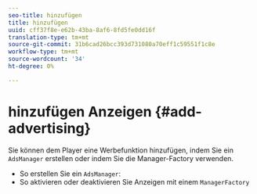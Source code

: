 ```yaml
---
seo-title: hinzufügen
title: hinzufügen
uuid: cff37f8e-e62b-43ba-8af6-8fd5fe0dd16f
translation-type: tm+mt
source-git-commit: 31b6cad26bcc393d731080a70eff1c59551f1c8e
workflow-type: tm+mt
source-wordcount: '34'
ht-degree: 0%

---
```



# hinzufügen Anzeigen {#add-advertising}

Sie können dem Player eine Werbefunktion hinzufügen, indem Sie ein `AdsManager` erstellen oder indem Sie die Manager-Factory verwenden.

* So erstellen Sie ein `AdsManager`:
* So aktivieren oder deaktivieren Sie Anzeigen mit einem `ManagerFactory`